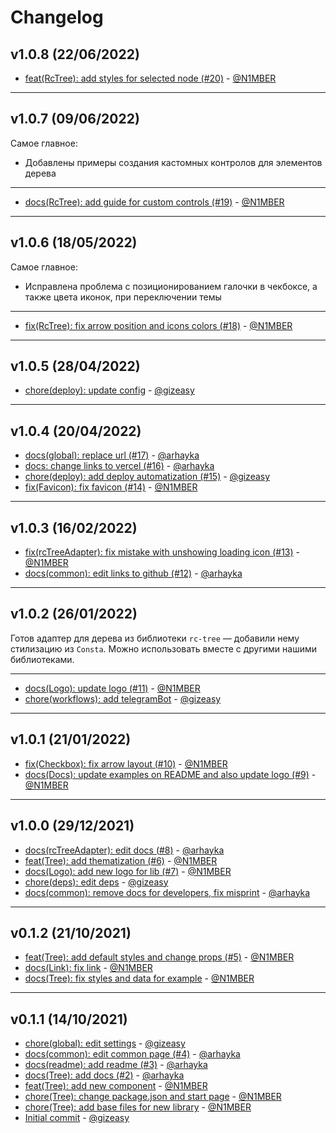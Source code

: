 # Changelog

## v1.0.8 (22/06/2022)
- [feat(RcTree): add styles for selected node (#20)](https://github.com/consta-design-system/rc-tree-adapter/commit/866279f72276bd3c5d871550f16ab4bf929dbe07) - [@N1MBER](https://github.com/N1MBER)

--------------------

## v1.0.7 (09/06/2022)
Самое главное:
* Добавлены примеры создания кастомных контролов для элементов дерева

---

- [docs(RcTree): add guide for custom controls (#19)](https://github.com/consta-design-system/rc-tree-adapter/commit/1874933b154710f49024a5558c755717a3a6f54e) - [@N1MBER](https://github.com/N1MBER)

--------------------

## v1.0.6 (18/05/2022)
Самое главное:
- Исправлена проблема с позиционированием галочки в чекбоксе, а также цвета иконок, при переключении темы

---

- [fix(RcTree): fix arrow position and icons colors (#18)](https://github.com/consta-design-system/rc-tree-adapter/commit/6c94abe2276da9f6b659e2259d47b9e3baad3697) - [@N1MBER](https://github.com/N1MBER)

--------------------

## v1.0.5 (28/04/2022)
- [chore(deploy): update config](https://github.com/consta-design-system/rc-tree-adapter/commit/16a71a6cd8e1fb0044dd7ccba0aa571f98dba4ca) - [@gizeasy](https://github.com/gizeasy)

--------------------

## v1.0.4 (20/04/2022)
- [docs(global): replace url (#17)](https://github.com/consta-design-system/rc-tree-adapter/commit/9d7687d2d405de0f6442256400c35b351016c921) - [@arhayka](https://github.com/arhayka)
- [docs: change links to vercel (#16)](https://github.com/consta-design-system/rc-tree-adapter/commit/297b04b2ab1add45c8404b08401a016bd68058c1) - [@arhayka](https://github.com/arhayka)
- [chore(deploy): add deploy automatization (#15)](https://github.com/consta-design-system/rc-tree-adapter/commit/8e65a2e628b9b0fc20a2ae08c63349a020039d19) - [@gizeasy](https://github.com/gizeasy)
- [fix(Favicon): fix favicon (#14)](https://github.com/consta-design-system/rc-tree-adapter/commit/c7d36d857765d2ce3b3fbe123c24e0b3963937ee) - [@N1MBER](https://github.com/N1MBER)

--------------------

## v1.0.3 (16/02/2022)
- [fix(rcTreeAdapter): fix mistake with unshowing loading icon (#13)](https://github.com/consta-design-system/rc-tree-adapter/commit/77f37156e1005e8bbe1e1422aaa1c412df84e2f4) - [@N1MBER](https://github.com/N1MBER)
- [docs(common): edit links to github (#12)](https://github.com/consta-design-system/rc-tree-adapter/commit/33ff21f4232e22b569fd04a8c5a7591591e7868e) - [@arhayka](https://github.com/arhayka)

--------------------

## v1.0.2 (26/01/2022)
Готов адаптер для дерева из библиотеки `rc-tree` — добавили нему стилизацию из `Consta`. Можно использовать вместе с другими нашими библиотеками.

---

- [docs(Logo): update logo (#11)](https://github.com/consta-design-system/rc-tree-adapter/commit/1d418d9540cdbc697260c50a6ad6e97f65fb32d5) - [@N1MBER](https://github.com/N1MBER)
- [chore(workflows): add telegramBot](https://github.com/consta-design-system/rc-tree-adapter/commit/6585e1a5fafd8e0fc65ceb992acaadfa0f596f00) - [@gizeasy](https://github.com/gizeasy)

--------------------

## v1.0.1 (21/01/2022)
- [fix(Checkbox): fix arrow layout (#10)](https://github.com/consta-design-system/rc-tree-adapter/commit/94e452fd22c6ddb6360f64a2c77e04ebb57fcf73) - [@N1MBER](https://github.com/N1MBER)
- [docs(Docs): update examples on README and also update logo (#9)](https://github.com/consta-design-system/rc-tree-adapter/commit/239c15f14af4ebdb9229c545396bf8297472c711) - [@N1MBER](https://github.com/N1MBER)

--------------------

## v1.0.0 (29/12/2021)
- [docs(rcTreeAdapter): edit docs (#8)](https://github.com/gazprom-neft/rc-tree-adapter/commit/1cf4521188e745cc043e9d2034e2bbac9bd342da) - [@arhayka](https://github.com/arhayka)
- [feat(Tree): add thematization (#6)](https://github.com/gazprom-neft/rc-tree-adapter/commit/738d2d264616c7fea5f466fcf55393387b819914) - [@N1MBER](https://github.com/N1MBER)
- [docs(Logo): add new logo for lib (#7)](https://github.com/gazprom-neft/rc-tree-adapter/commit/c8c3e7833b4f336943c70dbd1382f9bcb41d10c4) - [@N1MBER](https://github.com/N1MBER)
- [chore(deps): edit deps](https://github.com/gazprom-neft/rc-tree-adapter/commit/419072a71ed1747a5a484efaa849be6c491314e6) - [@gizeasy](https://github.com/gizeasy)
- [docs(common): remove docs for developers, fix misprint](https://github.com/gazprom-neft/rc-tree-adapter/commit/d7d3bc9e97a6395edcdf1f5e40aa565cac5c126e) - [@arhayka](https://github.com/arhayka)

--------------------

## v0.1.2 (21/10/2021)
- [feat(Tree): add default styles and change props (#5)](https://github.com/gazprom-neft/tree/commit/23c915e754e00f0afab809a806c4a018dbdeb046) - [@N1MBER](https://github.com/N1MBER)
- [docs(Link): fix link](https://github.com/gazprom-neft/tree/commit/b4dfd82787293b45ef2446f6940d48cacb1bd851) - [@N1MBER](https://github.com/N1MBER)
- [docs(Tree): fix styles and data for example](https://github.com/gazprom-neft/tree/commit/c6d10a41e00fb7a43482dfa20d3d23e5e4f1150e) - [@N1MBER](https://github.com/N1MBER)

--------------------

## v0.1.1 (14/10/2021)
- [chore(global): edit settings](https://github.com/gazprom-neft/tree/commit/81f99436aef1c095b3b2c13f53fb7d59837cec88) - [@gizeasy](https://github.com/gizeasy)
- [docs(common): edit common page (#4)](https://github.com/gazprom-neft/tree/commit/4b083116fdfb6a974241f05d8e5f706c75dd12e3) - [@arhayka](https://github.com/arhayka)
- [docs(readme): add readme (#3)](https://github.com/gazprom-neft/tree/commit/de8c56950b63781a797aa536dfbf0bdd50477d25) - [@arhayka](https://github.com/arhayka)
- [docs(Tree): add docs (#2)](https://github.com/gazprom-neft/tree/commit/59c98539b2a33c8f38fce7db089187844c4fd3c4) - [@arhayka](https://github.com/arhayka)
- [feat(Tree): add new component](https://github.com/gazprom-neft/tree/commit/1ce726e56c8b765ac464d6fc3b12b87eccc39a34) - [@N1MBER](https://github.com/N1MBER)
- [chore(Tree): change package.json and start page](https://github.com/gazprom-neft/tree/commit/00644d1996cbc992a60b8092b965ad0faa535a28) - [@N1MBER](https://github.com/N1MBER)
- [chore(Tree): add base files for new library](https://github.com/gazprom-neft/tree/commit/1d4e5d4fd88b184621bda94450f929e1e9c77089) - [@N1MBER](https://github.com/N1MBER)
- [Initial commit](https://github.com/gazprom-neft/tree/commit/9c8a08668b694640475eb669e950d6530f7b0fac) - [@gizeasy](https://github.com/gizeasy)

